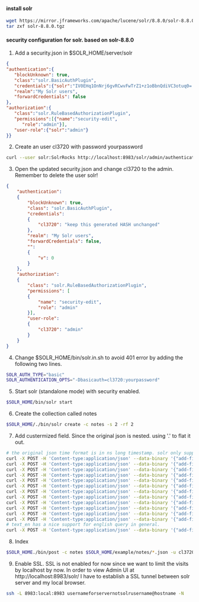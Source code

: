 #### install solr
```bash
wget https://mirror.jframeworks.com/apache/lucene/solr/8.8.0/solr-8.8.0.tgz
tar zxf solr-8.8.0.tgz
```

#### security configuration for solr. based on solr-8.8.0

1. Add a security.json in $SOLR_HOME/server/solr

```json
{
"authentication":{ 
   "blockUnknown": true, 
   "class":"solr.BasicAuthPlugin",
   "credentials":{"solr":"IV0EHq1OnNrj6gvRCwvFwTrZ1+z1oBbnQdiVC3otuq0= Ndd7LKvVBAaZIF0QAVi1ekCfAJXr1GGfLtRUXhgrF8c="}, 
   "realm":"My Solr users", 
   "forwardCredentials": false 
},
"authorization":{
   "class":"solr.RuleBasedAuthorizationPlugin",
   "permissions":[{"name":"security-edit",
      "role":"admin"}], 
   "user-role":{"solr":"admin"} 
}}
```

2. Create an user cl3720 with password yourpassword

```bash
curl --user solr:SolrRocks http://localhost:8983/solr/admin/authentication -H 'Content-type:application/json' -d '{"set-user": {"cl3720":"yourpassword"}}'
```

3. Open the updated security.json and change cl3720 to the admin. Remember to delete the user solr!
```json
{
    "authentication":
    {
        "blockUnknown": true,
        "class": "solr.BasicAuthPlugin",
        "credentials":
        {
            "cl3720": "keep this generated HASH unchanged"
        },
        "realm": "My Solr users",
        "forwardCredentials": false,
        "":
        {
            "v": 0
        }
    },
    "authorization":
    {
        "class": "solr.RuleBasedAuthorizationPlugin",
        "permissions": [
        {
            "name": "security-edit",
            "role": "admin"
        }],
        "user-role":
        {
            "cl3720": "admin"
        }
    }
}
```

4. Change $SOLR_HOME/bin/solr.in.sh to avoid 401 error by adding the following two lines.

```bash
SOLR_AUTH_TYPE="basic"
SOLR_AUTHENTICATION_OPTS="-Dbasicauth=cl3720:yourpassword"
```

5. Start solr (standalone mode) with security enabled.

```bash
$SOLR_HOME/bin/solr start
```

6. Create the collection called notes
```bash
$SOLR_HOME/./bin/solr create -c notes -s 2 -rf 2
```

7. Add custermized field. Since the original json is nested. using '.' to flat it out. 

```bash
# the original json time format is in ns long timestamp. solr only support pdate. I decided to go with plong for the timestamp. In the later client query, we can change date to timestamp for query.
curl -X POST -H 'Content-type:application/json' --data-binary '{"add-field": {"name":"TIME_STR_KEY.long", "type":"plong", "multiValued":false, "indexed": true, "stored":true}}' -u cl3720:yourpassword http://localhost:8983/solr/notes/schema 
curl -X POST -H 'Content-type:application/json' --data-binary '{"add-field": {"name":"PRIMARY_TIME.long", "type":"plong", "multiValued":false, "indexed": true, "stored":true}}' -u cl3720:yourpassword@cumc http://localhost:8983/solr/notes/schema 
curl -X POST -H 'Content-type:application/json' --data-binary '{"add-field": {"name":"UPDATE_TIME.long", "type":"plong", "multiValued":false, "indexed": true, "stored":true}}' -u cl3720:yourpassword http://localhost:8983/solr/notes/schema
curl -X POST -H 'Content-type:application/json' --data-binary '{"add-field": {"name":"MRN.string", "type":"string", "multiValued":false, "indexed": true, "stored":true}}' -u cl3720:yourpassword http://localhost:8983/solr/notes/schema 
curl -X POST -H 'Content-type:application/json' --data-binary '{"add-field": {"name":"EMPI.string", "type":"string", "multiValued":false, "indexed": true, "stored":true}}' -u cl3720:yourpassword http://localhost:8983/solr/notes/schema 
curl -X POST -H 'Content-type:application/json' --data-binary '{"add-field": {"name":"PATIENT_NAME.string", "type":"text_general", "multiValued":false, "indexed": true, "stored":true}}' -u cl3720:yourpassword http://localhost:8983/solr/notes/schema 
curl -X POST -H 'Content-type:application/json' --data-binary '{"add-field": {"name":"ORGANIZATION.int", "type":"pint", "multiValued":false, "indexed": true, "stored":true}}' -u cl3720:yourpassword http://localhost:8983/solr/notes/schema 
curl -X POST -H 'Content-type:application/json' --data-binary '{"add-field": {"name":"ALTERNATE_ID.string", "type":"string", "multiValued":false, "indexed": true, "stored":true}}' -u cl3720:yourpassword http://localhost:8983/solr/notes/schema
curl -X POST -H 'Content-type:application/json' --data-binary '{"add-field": {"name":"EVENT_CODE.string", "type":"string", "multiValued":false, "indexed": true, "stored":true}}' -u cl3720:yourpassword http://localhost:8983/solr/notes/schema
curl -X POST -H 'Content-type:application/json' --data-binary '{"add-field": {"name":"EVENT_STATUS.string", "type":"string", "multiValued":false, "indexed": true, "stored":true}}' -u cl3720:yourpassword http://localhost:8983/solr/notes/schema
curl -X POST -H 'Content-type:application/json' --data-binary '{"add-field": {"name":"FACILITY_CODE.long", "type":"plong", "multiValued":false, "indexed": true, "stored":true}}' -u cl3720:yourpassword http://localhost:8983/solr/notes/schema
curl -X POST -H 'Content-type:application/json' --data-binary '{"add-field": {"name":"TITLE.string", "type":"text_general", "multiValued":false, "indexed": true, "stored":true}}' -u cl3720:yourpassword http://localhost:8983/solr/notes/schema
# text_en has a nice support for english query in general.
curl -X POST -H 'Content-type:application/json' --data-binary '{"add-field": {"name":"TEXT.string", "type":"text_en", "multiValued":false, "indexed": true, "stored":true}}' -u cl3720:yourpassword http://localhost:8983/solr/notes/schema
```

8. Index 

```bash
$SOLR_HOME./bin/post -c notes $SOLR_HOME/example/notes/*.json -u cl3720:yourpassword
```

9. Enable SSL. SSL is not enabled for now since we want to limit the visits by localhost by now. In order to view Admin UI at http://localhost:8983/solr/ I have to establish a SSL tunnel between solr server and my local browser.

```bash
ssh -L 8983:local:8983 usernameforservernotsolrusername@hostname -N
```





